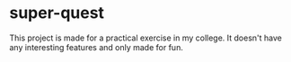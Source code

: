 # super-quest
This project is made for a practical exercise in my college. It doesn't have any interesting features and only made for fun.
